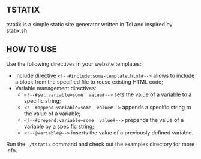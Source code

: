 ## TSTATIX

tstatix  is  a  simple static site generator written in Tcl and inspired by
statix.sh.

## HOW TO USE

Use the following directives in your website templates:

- Include directive `<!--#include:some-template.html#-->` allows to include
a block from the specified file to reuse existing HTML code;
- Variable management directives:
	-  `<!--#set:variable=some  value#-->` sets the value of a variable
	to a specific string;
	-  `<!--#append:variable=some  value#-->` appends a specific string
	to the value of a variable;
	-  `<!--#prepend:variable=some  value#-->`  prepends the value of a
	variable by a specific string;
	-  `<!--@variable@-->`  inserts  the  value of a previously defined
	variable.

Run  the  `./tstatix` command and check out the examples directory for more
info.

